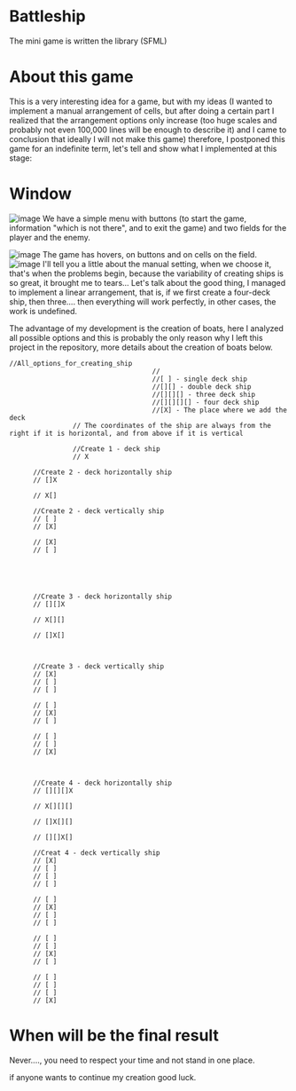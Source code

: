 # Battleship
The mini game is written the library (SFML)

# About this game

This is a very interesting idea for a game, but with my ideas (I wanted to implement a manual arrangement of cells, but after doing a certain part I realized that the arrangement options only increase (too huge scales and probably not even 100,000 lines will be enough to describe it) and I came to conclusion that ideally I will not make this game) therefore, I postponed this game for an indefinite term, let's tell and show what I implemented at this stage:

# Window
![image](https://user-images.githubusercontent.com/82716260/218277560-71bb6b5d-c021-4df0-aa52-3fbb524d2a73.png)
We have a simple menu with buttons (to start the game, information "which is not there", and to exit the game) and two fields for the player and the enemy.

![image](https://user-images.githubusercontent.com/82716260/218277760-4dbb7d0f-6bd0-45d7-b060-35ea12538d35.png)
The game has hovers, on buttons and on cells on the field.
![image](https://user-images.githubusercontent.com/82716260/218277926-c6ce19b6-9126-4c80-b1a2-635ac411d9f9.png)
I'll tell you a little about the manual setting, when we choose it, that's when the problems begin, because the variability of creating ships is so great, it brought me to tears...
Let's talk about the good thing, I managed to implement a linear arrangement, that is, if we first create a four-deck ship, then three.... then everything will work perfectly, in other cases, the work is undefined.

The advantage of my development is the creation of boats, here I analyzed all possible options and this is probably the only reason why I left this project in the repository, more details about the creation of boats below.

	//All_options_for_creating_ship 
										// 
										//[ ] - single deck ship
										//[][] - double deck ship
										//[][][] - three deck ship
										//[][][][] - four deck ship
										//[X] - The place where we add the deck
					// The coordinates of the ship are always from the right if it is horizontal, and from above if it is vertical

					//Create 1 - deck ship
					// X
		
          //Create 2 - deck horizontally ship
          // []X

          // X[]

          //Create 2 - deck vertically ship
          // [ ]
          // [X]

          // [X]
          // [ ]





          //Create 3 - deck horizontally ship
          // [][]X

          // X[][]

          // []X[]



          //Create 3 - deck vertically ship
          // [X]
          // [ ]
          // [ ]

          // [ ]
          // [X]
          // [ ]

          // [ ]
          // [ ]
          // [X]



          //Create 4 - deck horizontally ship
          // [][][]X

          // X[][][]

          // []X[][]

          // [][]X[]

          //Creat 4 - deck vertically ship
          // [X]
          // [ ]
          // [ ]
          // [ ]

          // [ ]
          // [X]
          // [ ]
          // [ ]

          // [ ]
          // [ ]
          // [X]
          // [ ]

          // [ ]
          // [ ]
          // [ ]
          // [X]
# When will be the final result
Never...., you need to respect your time and not stand in one place.

if anyone wants to continue my creation good luck.

										
